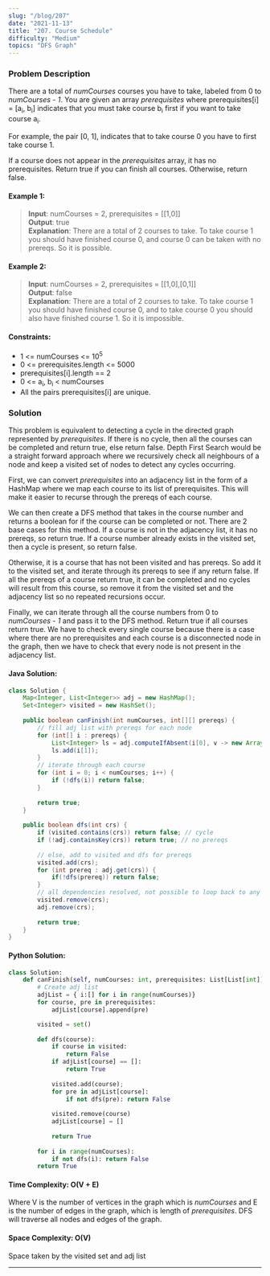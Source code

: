 ```yaml
---
slug: "/blog/207"
date: "2021-11-13"
title: "207. Course Schedule"
difficulty: "Medium"
topics: "DFS Graph"
---
```


### Problem Description

There are a total of *numCourses* courses you have to take, labeled from 0 to *numCourses - 1*. You are given an array *prerequisites* where prerequisites[i] = [a<sub>i</sub>, b<sub>i</sub>] indicates that you must take course b<sub>i</sub> first if you want to take course a<sub>i</sub>.

For example, the pair [0, 1], indicates that to take course 0 you have to first take course 1.

If a course does not appear in the *prerequisites* array, it has no prerequisites.
Return true if you can finish all courses. Otherwise, return false.

#### Example 1:

> **Input**: numCourses = 2, prerequisites = [[1,0]] <br> **Output**: true <br> **Explanation**: There are a total of 2 courses to take. 
To take course 1 you should have finished course 0, and course 0 can be taken with no prereqs. So it is possible.

#### Example 2:

> **Input**: numCourses = 2, prerequisites = [[1,0],[0,1]] <br> **Output**: false <br> **Explanation**: There are a total of 2 courses to take. 
To take course 1 you should have finished course 0, and to take course 0 you should also have finished course 1. So it is impossible.

#### Constraints:

- 1 <= numCourses <= 10<sup>5</sup>
- 0 <= prerequisites.length <= 5000
- prerequisites[i].length == 2
- 0 <= a<sub>i</sub>, b<sub>i</sub> < numCourses
- All the pairs prerequisites[i] are unique.

### Solution

This problem is equivalent to detecting a cycle in the directed graph represented by *prerequisites*. If there is no cycle, then all the courses can be completed and return true, else return false. Depth First Search would be a straight forward approach where we recursively check all neighbours of a node and keep a visited set of nodes to detect any cycles occurring. 

First, we can convert *prerequisites* into an adjacency list in the form of a HashMap where we map each course to its list of prerequisites. This will make it easier to recurse through the prereqs of each course. 

We can then create a DFS method that takes in the course number and returns a boolean for if the course can be completed or not. There are 2 base cases for this method. If a course is not in the adjacency list, it has no prereqs, so return true. If a course number already exists in the visited set, then a cycle is present, so return false.

Otherwise, it is a course that has not been visited and has prereqs. So add it to the visited set, and iterate through its prereqs to see if any return false. If all the prereqs of a course return true, it can be completed and no cycles will result from this course, so remove it from the visited set and the adjacency list so no repeated recursions occur.

Finally, we can iterate through all the course numbers from 0 to *numCourses - 1* and pass it to the DFS method. Return true if all courses return true. We have to check every single course because there is a case where there are no prerequisites and each course is a disconnected node in the graph, then we have to check that every node is not present in the adjacency list. 

#### Java Solution:

```java
class Solution {
    Map<Integer, List<Integer>> adj = new HashMap();
    Set<Integer> visited = new HashSet();
    
    public boolean canFinish(int numCourses, int[][] prereqs) {
        // fill adj list with prereqs for each node
        for (int[] i : prereqs) {
            List<Integer> ls = adj.computeIfAbsent(i[0], v -> new ArrayList<Integer>());
            ls.add(i[1]);
        }
        // iterate through each course
        for (int i = 0; i < numCourses; i++) {
            if (!dfs(i)) return false;
        }
        
        return true;
    }
    
    public boolean dfs(int crs) {
        if (visited.contains(crs)) return false; // cycle
        if (!adj.containsKey(crs)) return true; // no prereqs
        
        // else, add to visited and dfs for prereqs
        visited.add(crs);
        for (int prereq : adj.get(crs)) {
            if(!dfs(prereq)) return false;
        }
        // all dependencies resolved, not possible to loop back to any node, remove from visited set and adj map 
        visited.remove(crs);
        adj.remove(crs);
        
        return true;
    }
}
```

#### Python Solution:

```python
class Solution:
    def canFinish(self, numCourses: int, prerequisites: List[List[int]]) -> bool:
        # Create adj list
        adjList = { i:[] for i in range(numCourses)}
        for course, pre in prerequisites:
            adjList[course].append(pre)

        visited = set()
        
        def dfs(course):
            if course in visited:
                return False
            if adjList[course] == []:
                return True
            
            visited.add(course);            
            for pre in adjList[course]:
                if not dfs(pre): return False
       
            visited.remove(course)
            adjList[course] = []
            
            return True
        
        for i in range(numCourses):
            if not dfs(i): return False
        return True
```

#### Time Complexity: **O(V + E)**

Where V is the number of vertices in the graph which is *numCourses* and E is the number of edges in the graph, which is length of *prerequisites*. DFS will traverse all nodes and edges of the graph.

#### Space Complexity: **O(V)**

Space taken by the visited set and adj list

---

